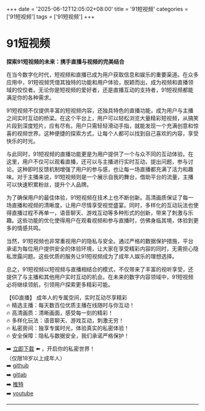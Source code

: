 +++
date = '2025-06-12T12:05:02+08:00'
title = '91短视频'
categories = ['91短视频']
tags = ['91短视频']
+++

# 91短视频

**探索91短视频的未来：携手直播与视频的完美结合**

在当今数字化时代，短视频和直播已成为用户获取信息和娱乐的重要渠道。在众多应用中，91短视频凭借其独特的功能和用户体验，脱颖而出，成为视频和直播领域的佼佼者。无论你是短视频的爱好者，还是直播互动的支持者，91短视频都能满足你的各种需求。

91短视频不仅提供丰富的短视频内容，还独具特色的直播功能，成为用户与主播之间实时互动的桥梁。在这个平台上，用户可以轻松浏览大量精彩短视频，从搞笑片段到深度短片，应有尽有。用户只需轻轻滑动手指，就能发现一个充满创意和惊喜的视频世界。这种便捷的探索方式，让每个人都可以找到自己喜欢的内容，享受快乐的时光。

与此同时，91短视频的直播功能更是为用户提供了一个与众不同的互动体验。在这里，用户不仅可以观看直播，还可以与主播进行实时互动，提出问题，参与讨论。这种即时反馈机制增强了用户的参与感，也让每一场直播都充满了活力和趣味。对于主播来说，91短视频则是一个展示自我的舞台，借助平台的流量，主播可以快速积累粉丝，提升个人品牌。

为了确保用户的最佳体验，91短视频在技术上也不断创新。高清画质保证了每一场直播和视频的清晰度，让用户尽情享受视觉盛宴。同时，多样化的互动玩法也使得直播过程不再单一，语音聊天、游戏互动等多种形式的创新，带来了刺激与乐趣。这些功能的优化使得用户在观看视频和参与直播时，仿佛身临其境，体验到更多的情感共鸣。

当然，91短视频也非常重视用户的隐私与安全。通过严格的数据保护措施，平台承诺为每位用户提供安全的体验环境，让大家在享受精彩内容的同时，无需担心隐私泄露问题。这些优质的服务让91短视频成为了成年人娱乐的理想选择。

总之，91短视频以短视频与直播相结合的模式，不仅带来了丰富的视听享受，还提供了与主播和其他用户实时互动的机会。在未来的数字内容领域中，91短视频必将继续领航，引领用户探索更多精彩可能。

【6D直播】
成年人的专属空间，实时互动尽享精彩  
🔥 精选主播：每天数百位优质主播在线随时与你互动！  
🔥 高清画质：清晰画面，感受每一刻的精彩！  
🔥 多样化玩法：语音聊天、游戏互动，刺激无穷！  
🔥 私密房间：独享专属时光，体验真实的私密体验！  
🔥 安全保障：隐私与数据安全，我们承诺严格保护！  

➡️ [立即下载](https://down123.s3.ap-east-1.amazonaws.com/down/down.html?channelCode=blog) ⬅️ ，开启你的私密世界！  
（仅限18岁以上成年人）  
➡️ [github](https://aldult-live.github.io/)  
➡️ [gitlab](https://seo-09598d.gitlab.io/)  
➡️ [推特](https://x.com/wegame33)  
➡️ [youtube](https://www.youtube.com/@6Dlive)  

---

